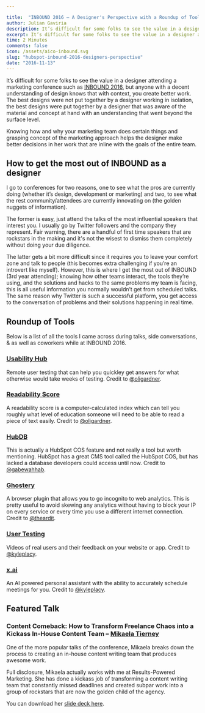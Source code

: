 ```yaml
---

title:  "INBOUND 2016 — A Designer's Perspective with a Roundup of Tools"
author: Julian Gaviria
description: It’s difficult for some folks to see the value in a designer attending a marketing conference, but anyone with a decent understanding of design knows that with context, you create better work.
excerpt: It’s difficult for some folks to see the value in a designer attending a marketing conference, but anyone with a decent understanding of design knows that with context, you create better work.
time: 2 Minutes
comments: false
icon: /assets/aico-inbound.svg
slug: "hubspot-inbound-2016-designers-perspective"
date: "2016-11-13"
---
```


It’s difficult for some folks to see the value in a designer attending a marketing conference such as <a href="http://www.inbound.com/" target="_blank" rel="noopener">INBOUND 2016</a>, but anyone with a decent understanding of design knows that with context, you create better work. The best designs were not put together by a designer working in isolation, the best designs were put together by a designer that was aware of the material and concept at hand with an understanding that went beyond the surface level. 

Knowing how and why your marketing team does certain things and grasping concept of the marketing approach helps the designer make better decisions in her work that are inline with the goals of the entire team. 

<h2>How to get the most out of INBOUND as a designer</h2>

I go to conferences for two reasons, one to see what the pros are currently doing (whether it’s design, development or marketing) and two, to see what the rest community/attendees are currently innovating on (the golden nuggets of information). 

The former is easy, just attend the talks of the most influential speakers that interest you. I usually go by Twitter followers and the company they represent. Fair warning, there are a handful of first time speakers that are rockstars in the making and it's not the wisest to dismiss them completely without doing your due diligence.

The latter gets a bit more difficult since it requires you to leave your comfort zone and talk to people (this becomes extra challenging if you’re an introvert like myself). However, this is where I get the most out of INBOUND (3rd year attending); knowing how other teams interact, the tools they’re using, and the solutions and hacks to the same problems my team is facing, this is all useful information you normally wouldn’t get from scheduled talks. The same reason why Twitter is such a successful platform, you get access to the conversation of problems and their solutions happening in real time.


<h2>Roundup of Tools</h2>

Below is a list of all the tools I came across during talks, side conversations, &amp; as well as coworkers while at INBOUND 2016. 

<h3><a href="https://usabilityhub.com/" target="_blank" rel="noopener">Usability Hub</a></h3>

Remote user testing that can help you quickley get answers for what otherwise would take weeks of testing. Credit to <a href="https://twitter.com/oligardner" target="_blank" rel="noopener">@oligardner</a>.

<h3><a href="https://readability-score.com/text/" target="_blank" rel="noopener">Readability Score</a></h3>

A readability score is a computer-calculated index which can tell you roughly what level of education someone will need to be able to read a piece of text easily. Credit to <a href="https://twitter.com/oligardner" target="_blank" rel="noopener">@oligardner</a>.

<h3><a href="http://www.hubspot.com/product-updates/introducing-hubdb" target="_blank" rel="noopener">HubDB</a></h3>

This is actually a HubSpot COS feature and not really a tool but worth mentioning. HubSpot has a great CMS tool called the HubSpot COS, but has lacked a database developers could access until now. Credit to <a href="https://twitter.com/gabewahhab" target="_blank" rel="noopener">@gabewahhab</a>.

<h3><a href="https://www.ghostery.com/try-us/download-browser-extension/" target="_blank" rel="noopener">Ghostery</a></h3>

A browser plugin that allows you to go incognito to web analytics. This is pretty useful to avoid skewing any analytics without having to block your IP on every service or every time you use a different internet connection. Credit to <a href="https://twitter.com/theardit" target="_blank" rel="noopener">@theardit</a>.

<h3><a href="https://www.usertesting.com/" target="_blank" rel="noopener">User Testing</a></h3>

Videos of real users and their feedback on your website or app. Credit to <a href="https://twitter.com/kyleplacy" target="_blank" rel="noopener">@kyleplacy</a>.

<h3><a href="https://x.ai/" target="_blank" rel="noopener">x.ai</a></h3>

An AI powered personal assistant with the ability to accurately schedule meetings for you. Credit to <a href="https://twitter.com/kyleplacy" target="_blank" rel="noopener">@kyleplacy</a>.

<h2>Featured Talk</h2>

<h3>Content Comeback: How to Transform Freelance Chaos into a Kickass In-House Content Team &ndash; <a href="https://twitter.com/mikaelatierney" target="_blank" rel="noopener">Mikaela Tierney</a></h3>

One of the more popular talks of the conference, Mikaela breaks down the process to creating an in-house content writing team that produces awesome work. 


Full disclosure, Mikaela actually works with me at Results-Powered Marketing. She has done a kickass job of transforming a content writing team that constantly missed deadlines and created subpar work into a group of rockstars that are now the golden child of the agency. 

You can download her <a href="http://julian.is/files/content-comeback-hubspot-inbound-2016.pdf" target="_blank" rel="noopener">slide deck here</a>.


